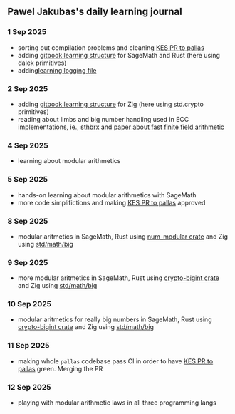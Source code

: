 ## Pawel Jakubas's daily learning journal

### 1 Sep 2025
- sorting out compilation problems and cleaning [KES PR to pallas](https://github.com/txpipe/pallas/pull/694)
- adding [gitbook learning structure](https://github.com/cardano-foundation/hal/blob/main/docs/crypto/gitbook.md)
  for SageMath and Rust (here using dalek primitives)
- adding[learning logging file](https://github.com/cardano-foundation/hal/blob/main/docs/crypto/journal.md)

### 2 Sep 2025
- adding [gitbook learning structure](https://github.com/cardano-foundation/hal/blob/main/docs/crypto/gitbook.md)
  for Zig (here using std.crypto primitives)
- reading about limbs and big number handling used in ECC implementations, ie., [sthbrx](https://sthbrx.github.io/blog/2023/08/07/going-out-on-a-limb-efficient-elliptic-curve-arithmetic-in-openssl/) and [paper about fast finite field arithmetic](https://eprint.iacr.org/2024/779.pdf)

### 4 Sep 2025
- learning about modular arithmetics

### 5 Sep 2025
- hands-on learning about modular arithmetics with SageMath
- more code simplifictions and making [KES PR to pallas](https://github.com/txpipe/pallas/pull/694) approved

### 8 Sep 2025
- modular aritmetics in SageMath, Rust using [num_modular crate](https://crates.io/crates/num-modular) and Zig using [std/math/big](https://ziglang.org/documentation/0.14.1/std/#std.math.big)

### 9 Sep 2025
- more modular aritmetics in SageMath, Rust using [crypto-bigint crate](https://crates.io/crates/crypto-bigint) and Zig using [std/math/big](https://ziglang.org/documentation/0.14.1/std/#std.math.big)

### 10 Sep 2025
- modular aritmetics for really big numbers in SageMath, Rust using [crypto-bigint crate](https://crates.io/crates/crypto-bigint) and Zig using [std/math/big](https://ziglang.org/documentation/0.14.1/std/#std.math.big)

### 11 Sep 2025
- making whole `pallas` codebase pass CI in order to have [KES PR to pallas](https://github.com/txpipe/pallas/pull/694) green. Merging the PR

### 12 Sep 2025
- playing with modular arithmetic laws in all three programming langs
